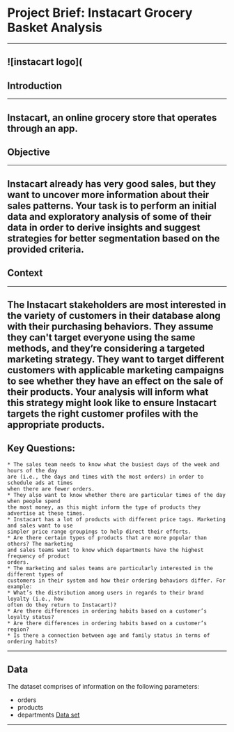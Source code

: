 # Project Brief: Instacart Grocery Basket Analysis
---
![instacart logo](
---
## Introduction
---
Instacart, an online grocery store that operates
through an app.
---

## Objective
---
Instacart already has very good sales, but they want to uncover more
information about their sales patterns. Your task is to perform an initial data and exploratory
analysis of some of their data in order to derive insights and suggest strategies for better
segmentation based on the provided criteria.
---
## Context
---
The Instacart stakeholders are most interested in the variety of customers in their database
along with their purchasing behaviors. They assume they can't target everyone using the same
methods, and they’re considering a targeted marketing strategy. They want to target different
customers with applicable marketing campaigns to see whether they have an effect on the sale
of their products. Your analysis will inform what this strategy might look like to ensure Instacart
targets the right customer profiles with the appropriate products.
---

## Key Questions:
    
    * The sales team needs to know what the busiest days of the week and hours of the day
    are (i.e., the days and times with the most orders) in order to schedule ads at times
    when there are fewer orders.
    * They also want to know whether there are particular times of the day when people spend
    the most money, as this might inform the type of products they advertise at these times.
    * Instacart has a lot of products with different price tags. Marketing and sales want to use
    simpler price range groupings to help direct their efforts.
    * Are there certain types of products that are more popular than others? The marketing
    and sales teams want to know which departments have the highest frequency of product
    orders.
    * The marketing and sales teams are particularly interested in the different types of
    customers in their system and how their ordering behaviors differ. For example:
    * What’s the distribution among users in regards to their brand loyalty (i.e., how
    often do they return to Instacart)?
    * Are there differences in ordering habits based on a customer’s loyalty status?
    * Are there differences in ordering habits based on a customer’s region?
    * Is there a connection between age and family status in terms of ordering habits?
---

## Data
The dataset comprises of information on the following parameters:
- orders
- products
- departments
    [Data set](https://s3.amazonaws.com/coach-courses-us/public/courses/data-immersion/A4/A4_Data_Assets/customers.zip)
---

